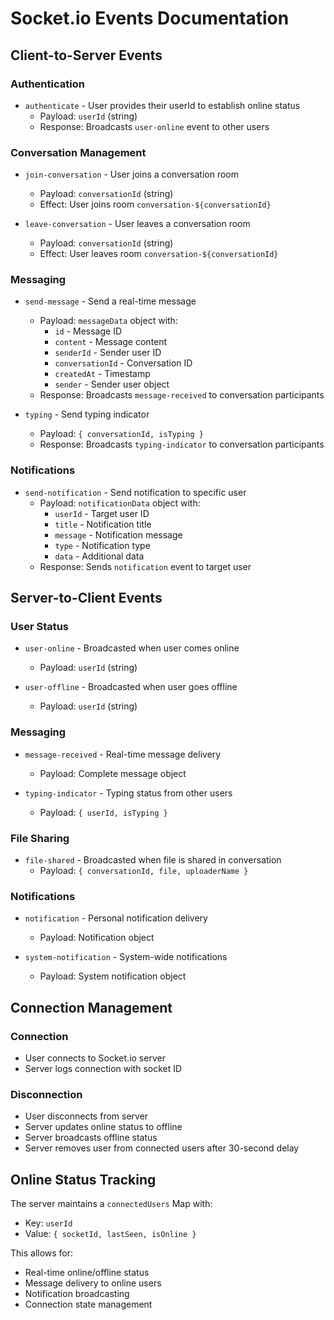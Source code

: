 # Socket.io Events Documentation

## Client-to-Server Events

### Authentication
- `authenticate` - User provides their userId to establish online status
  - Payload: `userId` (string)
  - Response: Broadcasts `user-online` event to other users

### Conversation Management
- `join-conversation` - User joins a conversation room
  - Payload: `conversationId` (string)
  - Effect: User joins room `conversation-${conversationId}`

- `leave-conversation` - User leaves a conversation room
  - Payload: `conversationId` (string)
  - Effect: User leaves room `conversation-${conversationId}`

### Messaging
- `send-message` - Send a real-time message
  - Payload: `messageData` object with:
    - `id` - Message ID
    - `content` - Message content
    - `senderId` - Sender user ID
    - `conversationId` - Conversation ID
    - `createdAt` - Timestamp
    - `sender` - Sender user object
  - Response: Broadcasts `message-received` to conversation participants

- `typing` - Send typing indicator
  - Payload: `{ conversationId, isTyping }`
  - Response: Broadcasts `typing-indicator` to conversation participants

### Notifications
- `send-notification` - Send notification to specific user
  - Payload: `notificationData` object with:
    - `userId` - Target user ID
    - `title` - Notification title
    - `message` - Notification message
    - `type` - Notification type
    - `data` - Additional data
  - Response: Sends `notification` event to target user

## Server-to-Client Events

### User Status
- `user-online` - Broadcasted when user comes online
  - Payload: `userId` (string)

- `user-offline` - Broadcasted when user goes offline
  - Payload: `userId` (string)

### Messaging
- `message-received` - Real-time message delivery
  - Payload: Complete message object

- `typing-indicator` - Typing status from other users
  - Payload: `{ userId, isTyping }`

### File Sharing
- `file-shared` - Broadcasted when file is shared in conversation
  - Payload: `{ conversationId, file, uploaderName }`

### Notifications
- `notification` - Personal notification delivery
  - Payload: Notification object

- `system-notification` - System-wide notifications
  - Payload: System notification object

## Connection Management

### Connection
- User connects to Socket.io server
- Server logs connection with socket ID

### Disconnection
- User disconnects from server
- Server updates online status to offline
- Server broadcasts offline status
- Server removes user from connected users after 30-second delay

## Online Status Tracking

The server maintains a `connectedUsers` Map with:
- Key: `userId`
- Value: `{ socketId, lastSeen, isOnline }`

This allows for:
- Real-time online/offline status
- Message delivery to online users
- Notification broadcasting
- Connection state management